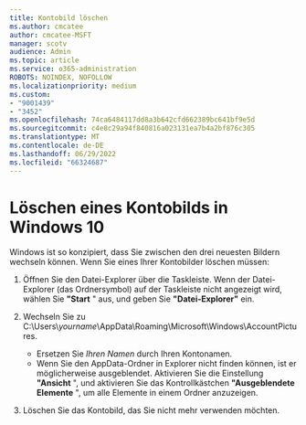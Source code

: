 ```yaml
---
title: Kontobild löschen
ms.author: cmcatee
author: cmcatee-MSFT
manager: scotv
audience: Admin
ms.topic: article
ms.service: o365-administration
ROBOTS: NOINDEX, NOFOLLOW
ms.localizationpriority: medium
ms.custom:
- "9001439"
- "3452"
ms.openlocfilehash: 74ca6484117dd8a3b642cfd662389bc641bf9e5d
ms.sourcegitcommit: c4e8c29a94f840816a023131ea7b4a2bf876c305
ms.translationtype: MT
ms.contentlocale: de-DE
ms.lasthandoff: 06/29/2022
ms.locfileid: "66324687"
---
```

# <a name="delete-an-account-picture-in-windows-10"></a>Löschen eines Kontobilds in Windows 10

Windows ist so konzipiert, dass Sie zwischen den drei neuesten Bildern wechseln können. Wenn Sie eines Ihrer Kontobilder löschen müssen:

1. Öffnen Sie den Datei-Explorer über die Taskleiste. Wenn der Datei-Explorer (das Ordnersymbol) auf der Taskleiste nicht angezeigt wird, wählen Sie **"Start** " aus, und geben Sie **"Datei-Explorer"** ein.

2. Wechseln Sie zu C:\Users\\*yourname*\AppData\Roaming\Microsoft\Windows\AccountPictures. 
    - Ersetzen Sie *Ihren Namen* durch Ihren Kontonamen.
    - Wenn Sie den AppData-Ordner in Explorer nicht finden können, ist er möglicherweise ausgeblendet. Aktivieren Sie die Einstellung **"Ansicht** ", und aktivieren Sie das Kontrollkästchen **"Ausgeblendete Elemente** ", um alle Elemente in einem Ordner anzuzeigen.

3. Löschen Sie das Kontobild, das Sie nicht mehr verwenden möchten.
 
 